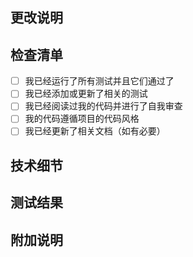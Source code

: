 ## 更改说明

<!-- 请描述此PR的目的和解决的问题 -->

## 检查清单

- [ ] 我已经运行了所有测试并且它们通过了
- [ ] 我已经添加或更新了相关的测试
- [ ] 我已经阅读过我的代码并进行了自我审查
- [ ] 我的代码遵循项目的代码风格
- [ ] 我已经更新了相关文档（如有必要）

## 技术细节

<!-- 简要描述实现细节，或其他审阅者需要了解的信息 -->

## 测试结果

<!-- 提供测试结果的截图或日志（如有）-->

## 附加说明

<!-- 任何其他相关信息 -->
